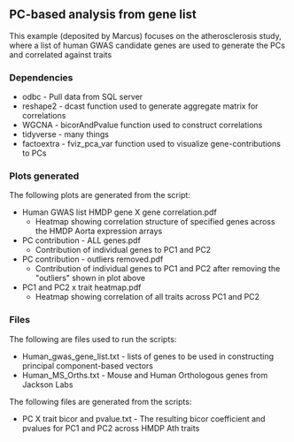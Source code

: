## PC-based analysis from gene list

This example (deposited by Marcus) focuses on the atherosclerosis study, where a list of human GWAS candidate genes are used to generate the PCs and correlated against traits

### Dependencies
* odbc - Pull data from SQL server
* reshape2 - dcast function used to generate aggregate matrix for correlations
* WGCNA - bicorAndPvalue function used to construct correlations
* tidyverse - many things
* factoextra - fviz_pca_var function used to visualize gene-contributions to PCs

### Plots generated

The following plots are generated from the script:

* Human GWAS list HMDP gene X gene correlation.pdf
    + Heatmap showing correlation structure of specified genes across the HMDP Aorta expression arrays
* PC contribution - ALL genes.pdf
    + Contribution of individual genes to PC1 and PC2
* PC contribution - outliers removed.pdf
    + Contribution of individual genes to PC1 and PC2 after removing the "outliers" shown in plot above
* PC1 and PC2 x trait heatmap.pdf
    + Heatmap showing correlation of all traits across PC1 and PC2

### Files

The following are files used to run the scripts:

* Human_gwas_gene_list.txt - lists of genes to be used in constructing principal component-based vectors
* Human_MS_Orths.txt - Mouse and Human Orthologous genes from Jackson Labs

The following files are generated from the scripts:

* PC X trait bicor and pvalue.txt - The resulting bicor coefficient and pvalues for PC1 and PC2 across HMDP Ath traits
